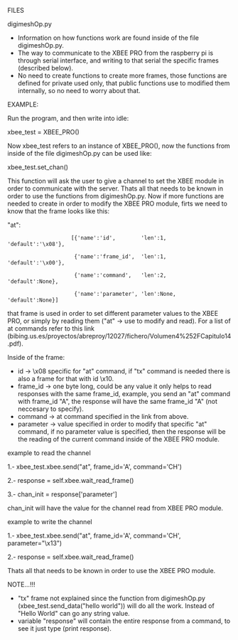 FILES 

digimeshOp.py

* Information on how functions work are found inside of the file digimeshOp.py.
* The way to communicate to the XBEE PRO from the raspberry pi is through serial interface, and writing to that serial the specific frames (described below).
* No need to create functions to create more frames, those functions are defined for private used only, that public functions use to modified them internally, so no need to worry 
  about that.
  
EXAMPLE:

Run the program, and then write into idle:

  xbee_test = XBEE_PRO() 

Now xbee_test refers to an instance of XBEE_PRO(), now the functions from inside of the file digimeshOp.py can be used like:

  xbee_test.set_chan()

This function will ask the user to give a channel to set the XBEE module in order to communicate with the server. Thats all that needs to be known in order to use the functions from 
digimeshOp.py.
Now if more functions are needed to create in order to modify the XBEE PRO module, firts we need to know that the frame looks like this: 



  "at":             
  
                        [{'name':'id',        'len':1,      'default':'\x08'},
  
                         {'name':'frame_id',  'len':1,      'default':'\x00'},
                         
                         {'name':'command',   'len':2,      'default':None},
                         
                         {'name':'parameter', 'len':None,   'default':None}]


that frame is used in order to set different parameter values to the XBEE PRO, or simply by reading them ("at" -> use to modify and read). For a list of at commands refer to this link
(bibing.us.es/proyectos/abreproy/12027/fichero/Volumen4%252FCapitulo14.pdf). 

Inside of the frame:

* id -> \x08 specific for "at" command, if "tx" command is needed there is also a frame for that with id \x10.
* frame_id -> one byte long, could be any value it only helps to read responses with the same frame_id, example, you send an "at" command with frame_id "A", the response will have the same
  frame_id "A" (not neccesary to specify).
* command -> at command specified in the link from above.
* parameter -> value specified in order to modify that specific "at" command, if no parameter value is specified, then the response will be the reading of the current command inside of 
  the XBEE PRO module.

example to read the channel

  1.- xbee_test.xbee.send("at", frame_id='A', command='CH')
  
  2.- response = self.xbee.wait_read_frame()
  
  3.- chan_init = response['parameter'] 

chan_init will have the value for the channel read from XBEE PRO module.


example to write the channel

  1.- xbee_test.xbee.send("at", frame_id='A', command='CH', parameter="\x13")
  
  2.- response = self.xbee.wait_read_frame()

Thats all that needs to be known in order to use the XBEE PRO module.


NOTE...!!!

* "tx" frame not explained since the function from digimeshOp.py (xbee_test.send_data("hello world")) will do all the work. Instead of "Hello World" can go any string value.
* variable "response" will contain the entire response from a command, to see it just type (print response).
  

